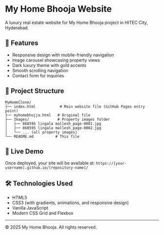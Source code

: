 # My Home Bhooja Website

A luxury real estate website for My Home Bhooja project in HITEC City, Hyderabad.

## 🌟 Features
- Responsive design with mobile-friendly navigation
- Image carousel showcasing property views
- Dark luxury theme with gold accents
- Smooth scrolling navigation
- Contact form for inquiries

## 📁 Project Structure
```
MyHomeClone/
├── index.html           # Main website file (GitHub Pages entry point)
├── myhomebhujja.html   # Original file
├── Images/             # Property images folder
│   ├── 868595 lingala mallesh_page-0001.jpg
│   ├── 868595 lingala mallesh_page-0002.jpg
│   └── ... (all property images)
└── README.md          # This file
```

## 🚀 Live Demo
Once deployed, your site will be available at: `https://[your-username].github.io/[repository-name]/`

## 🛠 Technologies Used
- HTML5
- CSS3 (with gradients, animations, and responsive design)
- Vanilla JavaScript
- Modern CSS Grid and Flexbox

---
© 2025 My Home Bhooja. All rights reserved.
